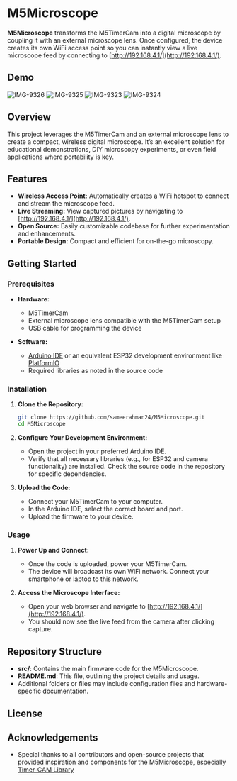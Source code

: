 # M5Microscope

**M5Microscope** transforms the M5TimerCam into a digital microscope by coupling it with an external microscope lens. Once configured, the device creates its own WiFi access point so you can instantly view a live microscope feed by connecting to [http://192.168.4.1/](http://192.168.4.1/).

## Demo
<img src="https://i.ibb.co/prsz32LM/IMG-9326.png" alt="IMG-9326" border="0">
<img src="https://i.ibb.co/N6jNQpyQ/IMG-9325.png" alt="IMG-9325" border="0">
<img src="https://i.ibb.co/FbsbsqL0/IMG-9323.png" alt="IMG-9323" border="0">
<img src="https://i.ibb.co/n8RWp50p/IMG-9324.png" alt="IMG-9324" border="0">

## Overview

This project leverages the M5TimerCam and an external microscope lens to create a compact, wireless digital microscope. It’s an excellent solution for educational demonstrations, DIY microscopy experiments, or even field applications where portability is key.

## Features

- **Wireless Access Point:** Automatically creates a WiFi hotspot to connect and stream the microscope feed.
- **Live Streaming:** View captured pictures by navigating to [http://192.168.4.1/](http://192.168.4.1/).
- **Open Source:** Easily customizable codebase for further experimentation and enhancements.
- **Portable Design:** Compact and efficient for on-the-go microscopy.

## Getting Started

### Prerequisites

- **Hardware:**
  - M5TimerCam
  - External microscope lens compatible with the M5TimerCam setup
  - USB cable for programming the device

- **Software:**
  - [Arduino IDE](https://www.arduino.cc/en/software) or an equivalent ESP32 development environment like [PlatformIO](https://platformio.org/)
  - Required libraries as noted in the source code

### Installation

1. **Clone the Repository:**

   ```bash
   git clone https://github.com/sameerahman24/M5Microscope.git
   cd M5Microscope
   ```

2. **Configure Your Development Environment:**
   - Open the project in your preferred Arduino IDE.
   - Verify that all necessary libraries (e.g., for ESP32 and camera functionality) are installed. Check the source code in the repository for specific dependencies.

3. **Upload the Code:**
   - Connect your M5TimerCam to your computer.
   - In the Arduino IDE, select the correct board and port.
   - Upload the firmware to your device.

### Usage

1. **Power Up and Connect:**
   - Once the code is uploaded, power your M5TimerCam.
   - The device will broadcast its own WiFi network. Connect your smartphone or laptop to this network.

2. **Access the Microscope Interface:**
   - Open your web browser and navigate to [http://192.168.4.1/](http://192.168.4.1/).
   - You should now see the live feed from the camera after clicking capture.

## Repository Structure

- **src/**: Contains the main firmware code for the M5Microscope.
- **README.md**: This file, outlining the project details and usage.
- Additional folders or files may include configuration files and hardware-specific documentation.


## License


## Acknowledgements

- Special thanks to all contributors and open-source projects that provided inspiration and components for the M5Microscope, especially [Timer-CAM Library
](https://github.com/m5stack/TimerCam-arduino)

